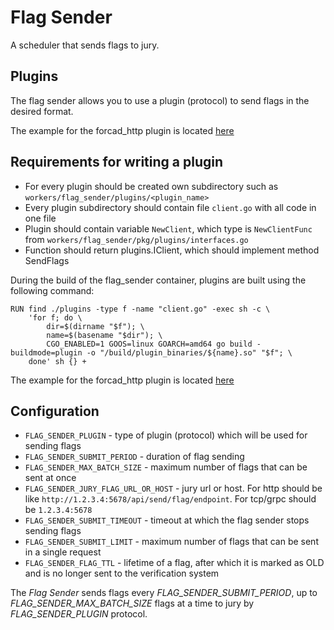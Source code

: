 # Flag Sender

A scheduler that sends flags to jury.

## Plugins

The flag sender allows you to use a plugin (protocol) to send flags in the desired format.

The example for the forcad_http plugin is located [here](../../workers/flag_sender/plugins/forcad_http/client.go)

## Requirements for writing a plugin

- For every plugin should be created own subdirectory such as `workers/flag_sender/plugins/<plugin_name>`
- Every plugin subdirectory should contain file `client.go` with all code in one file
- Plugin should contain variable `NewClient`, which type is `NewClientFunc` from `workers/flag_sender/pkg/plugins/interfaces.go`
- Function should return plugins.IClient, which should implement method SendFlags

During the build of the flag_sender container, plugins are built using the following command:

```docker
RUN find ./plugins -type f -name "client.go" -exec sh -c \
    'for f; do \
        dir=$(dirname "$f"); \
        name=$(basename "$dir"); \
        CGO_ENABLED=1 GOOS=linux GOARCH=amd64 go build -buildmode=plugin -o "/build/plugin_binaries/${name}.so" "$f"; \
    done' sh {} +
```

The example for the forcad_http plugin is located [here](../../workers/flag_sender/plugins/forcad_http/client.go)

## Configuration

- `FLAG_SENDER_PLUGIN` - type of plugin (protocol) which will be used for sending flags
- `FLAG_SENDER_SUBMIT_PERIOD` - duration of flag sending
- `FLAG_SENDER_MAX_BATCH_SIZE` - maximum number of flags that can be sent at once
- `FLAG_SENDER_JURY_FLAG_URL_OR_HOST` - jury url or host. For http should be like `http://1.2.3.4:5678/api/send/flag/endpoint`. For tcp/grpc should be `1.2.3.4:5678`
- `FLAG_SENDER_SUBMIT_TIMEOUT` - timeout at which the flag sender stops sending flags
- `FLAG_SENDER_SUBMIT_LIMIT` - maximum number of flags that can be sent in a single request
- `FLAG_SENDER_FLAG_TTL` - lifetime of a flag, after which it is marked as OLD and is no longer sent to the verification system


The *Flag Sender* sends flags every *FLAG_SENDER_SUBMIT_PERIOD*, up to *FLAG_SENDER_MAX_BATCH_SIZE* flags at a time to jury by *FLAG_SENDER_PLUGIN* protocol.